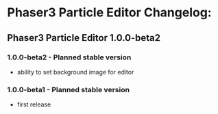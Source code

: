 # Phaser3 Particle Editor Changelog:

## Phaser3 Particle Editor 1.0.0-beta2

### 1.0.0-beta2 - Planned stable version

- ability to set background image for editor

### 1.0.0-beta1 - Planned stable version

- first release
